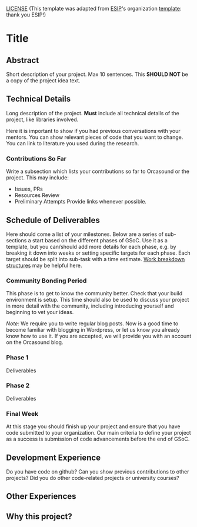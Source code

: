 [LICENSE](https://github.com/orcasound/orcagsoc/blob/instructions/GUIDE_LICENSE.md) (This template was adapted from [ESIP](https://www.esipfed.org/)'s organization [template](https://github.com/ESIPFed/gsoc/blob/master/STUDENT-proposal-template.md): thank you ESIP!)

#  Title 

## Abstract

Short description of your project. Max 10 sentences. This **SHOULD NOT** be a
copy of the project idea text.

## Technical Details

Long description of the project. **Must** include all technical details of the
project, like libraries involved.

Here it is important to show if you had previous conversations with your
mentors. You can show relevant pieces of code that you want to change. You can
link to literature you used during the research.

### Contributions So Far
Write a subsection which lists your contributions so far to Orcasound or the project. This may include:
* Issues, PRs
* Resources Review
* Preliminary Attempts
Provide links whenever possible.

## Schedule of Deliverables

Here should come a list of your milestones. Below are a series of sub-sections a start based on the
different phases of GSoC. Use it as a template, but you can/should add more details
for each phase, e.g. by breaking it down into weeks or setting specific targets for each
phase. Each target should be split into sub-task with a time estimate. [Work
breakdown structures](https://en.wikipedia.org/wiki/Work_breakdown_structure) may be helpful here.

### **Community Bonding Period**

This phase is to get to know the community better. Check that your build
environment is setup. This time should also be used to discuss your project in
more detail with the community, including introducing yourself and beginning to vet your ideas. 

*Note:* We require you to write regular blog posts. Now is a good time to become familiar with blogging in Wordpress, or let us know you already know how to use it. If you are accepted, we will provide you with an account on the Orcasound blog.

### **Phase 1**

Deliverables

### **Phase 2**

Deliverables

### **Final Week**

At this stage you should finish up your project and ensure that you have code submitted to your organization. Our main criteria to define your project as a success is submission of code advancements before the end of GSoC.

## Development Experience

Do you have code on github? Can you show previous contributions to other projects?
Did you do other code-related projects or university courses?

## Other Experiences


## Why this project?
